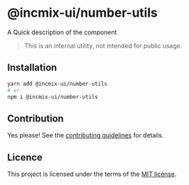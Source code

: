 # @incmix-ui/number-utils

A Quick description of the component

> This is an internal utility, not intended for public usage.

## Installation

```sh
yarn add @incmix-ui/number-utils
# or
npm i @incmix-ui/number-utils
```

## Contribution

Yes please! See the
[contributing guidelines](https://github.com/chakra-ui/chakra-ui/blob/master/CONTRIBUTING.md)
for details.

## Licence

This project is licensed under the terms of the
[MIT license](https://github.com/chakra-ui/chakra-ui/blob/master/LICENSE).
